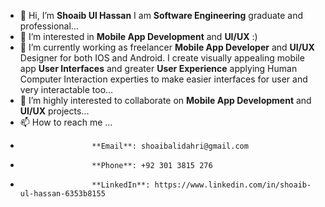 - 👋 Hi, I’m **Shoaib Ul Hassan** I am **Software Engineering** graduate and professional...
- 👀 I’m interested in **Mobile App Development** and **UI/UX** :)
- 🌱 I’m currently working as freelancer **Mobile App Developer** and **UI/UX** Designer for both IOS and Android. I create visually appealing mobile app **User Interfaces** and greater **User Experience** applying Human Computer Interaction experties to make easier interfaces for user and very interactable too...
- 💞️ I’m highly interested to collaborate on **Mobile App Development** and **UI/UX** projects...
- 📫 How to reach me ... 
-                     **Email**: shoaibalidahri@gmail.com
-                     **Phone**: +92 301 3815 276
-                     **LinkedIn**: https://www.linkedin.com/in/shoaib-ul-hassan-6353b8155

<!---
ShoaibULHassan50/ShoaibULHassan50 is a ✨ special ✨ repository because its `README.md` (this file) appears on your GitHub profile.
You can click the Preview link to take a look at your changes.
--->
